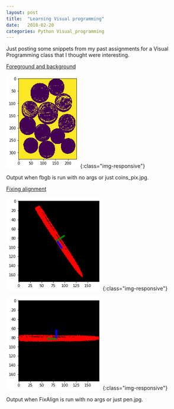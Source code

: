 ```yaml
---
layout: post
title:  "Learning Visual programming"
date:   2018-02-20
categories: Python Visual_programming
---
```

Just posting some snippets from my past assignments for a Visual Programming class
that I thought were interesting.

[Foreground and background][fgbg]

![ss1](/images/fgbg.png){:class="img-responsive"}

Output when fbgb is run with no args or just coins_pix.jpg.

[Fixing alignment][FixAlign]

![ss2](/images/FixAlign1.png){:class="img-responsive"}

![ss3](/images/FixAlign2.png){:class="img-responsive"}

Output when FixAlign is run with no args or just pen.jpg.

[fgbg]: https://github.com/jhc010/Python-Programs/blob/master/fgbg.py
[FixAlign]:   https://github.com/jhc010/Python-Programs/blob/master/FixAlign.py


